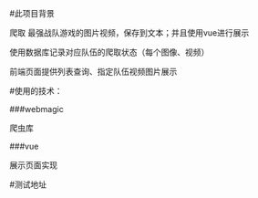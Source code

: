 #此项目背景
    
   爬取  最强战队游戏的图片视频，保存到文本；并且使用vue进行展示
  
使用数据库记录对应队伍的爬取状态（每个图像、视频）

前端页面提供列表查询、指定队伍视频图片展示




   
   
   
#使用的技术：
   
   
   ###webmagic
   
爬虫库

   ###vue 
      
展示页面实现

   
      
      
      
   
#测试地址


   
